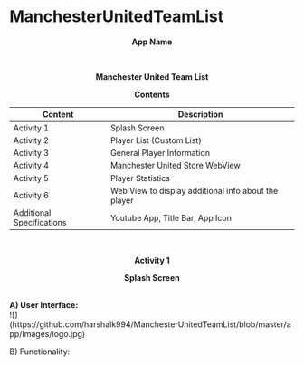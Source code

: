 # ManchesterUnitedTeamList

<p align="center"><b>App Name</b></p><br>
<p align="center"><b>Manchester United Team List</b><p>


<p align="center"><b>Contents</b></p>


| Content |	Description |
| ------- | ----------- |
| Activity 1 | Splash Screen |
| Activity 2 | Player List (Custom List) |
| Activity 3 | General Player Information |
| Activity 4 | Manchester United Store WebView |
| Activity 5 | Player Statistics |
| Activity 6 | Web View to display additional info about the player |
| Additional Specifications |	Youtube App, Title Bar, App Icon |


<br>

<p align="center"><b>Activity 1</b></p>
          <p align="center"><b>Splash Screen</b></p><br>
  <b>A) User Interface:</b><br>
  ![](https://github.com/harshalk994/ManchesterUnitedTeamList/blob/master/app/Images/logo.jpg)
  
  
B) Functionality:
        
